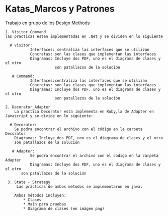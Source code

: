﻿# Katas_Marcos y Patrones
 Trabajo en grupo de los Design Methods
 
    1. Visitor_Command 
    las practicas estan implementadas en .Net y se dividen en lo siguiente 
    
      # visitor: 
               Interfaces: centraliza las interfaces que se utilizan 
               Concretas: son las clases que implementan las interfaces 
               Diagramas: Incluye dos PDF, uno es el diagrama de clases y el otro
                          son patallazos de la solución 
      
       # Command: 
               Interfaces:centraliza las interfaces que se utilizan 
               Concretas: son las clases que implementan las interfaces 
               Diagramas: Incluye dos PDF, uno es el diagrama de clases y el otro
                          son patallazos de la solución 
						  
	2. Decorator_Adapter
    	La practica Decorator esta implementa en Ruby,la de Adapter en Javascript y se divide en lo siguiente:
    
      # Decorator: 
		Se podra encontrar el archivo con el código en la carpeta Decorator
		Diagramas: Incluye dos PDF, uno es el diagrama de clases y el otro
		son patallazos de la solución 

       # Adapter: 
               Se podra encontrar el archivo con el código en la carpeta Adapter
               Diagramas: Incluye dos PDF, uno es el diagrama de clases y el otro
	       son patallazos de la solución
	       
	 3. State - Strategy
    	 Las prácticas de ambos métodos se implementaron en java:
    
		Ambos métodos incluyen:
			* Clases
			* Main para pruebas
			* Diagrama de clases (en imágen png)


      
       
